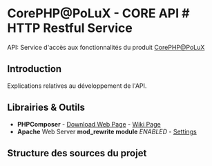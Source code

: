 # CorePHP@PoLuX - CORE API # HTTP Restful Service
API: Service d'accès aux fonctionnalités du produit [CorePHP@PoLuX]('https://github.com/poluxGit/core-php')

## Introduction

Explications relatives au développement de l'API.

## Librairies & Outils

- **PHPComposer** - [Download Web Page](https://getcomposer.org/download/) - [Wiki Page](https://getcomposer.org/download/)
- **Apache** Web Server **mod_rewrite module** *ENABLED* - [Settings](./.htaccess)


## Structure des sources du projet

